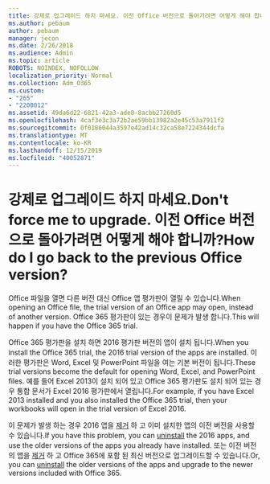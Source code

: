 ```yaml
---
title: 강제로 업그레이드 하지 마세요. 이전 Office 버전으로 돌아가려면 어떻게 해야 합니까?
ms.author: pebaum
author: pebaum
manager: jecon
ms.date: 2/26/2018
ms.audience: Admin
ms.topic: article
ROBOTS: NOINDEX, NOFOLLOW
localization_priority: Normal
ms.collection: Adm_O365
ms.custom:
- "265"
- "2200012"
ms.assetid: 49da6d22-6821-42a3-ade8-8acbb27260d5
ms.openlocfilehash: 4caf3e3c3a72b2ae59bb13982a2e45c53a7911f2
ms.sourcegitcommit: 0f0186044a3597e42ad14c32ca58e7224344dcfa
ms.translationtype: MT
ms.contentlocale: ko-KR
ms.lasthandoff: 12/15/2019
ms.locfileid: "40052871"
---
```

# <a name="dont-force-me-to-upgrade-how-do-i-go-back-to-the-previous-office-version"></a><span data-ttu-id="93e97-103">강제로 업그레이드 하지 마세요.</span><span class="sxs-lookup"><span data-stu-id="93e97-103">Don't force me to upgrade.</span></span> <span data-ttu-id="93e97-104">이전 Office 버전으로 돌아가려면 어떻게 해야 합니까?</span><span class="sxs-lookup"><span data-stu-id="93e97-104">How do I go back to the previous Office version?</span></span>

<span data-ttu-id="93e97-105">Office 파일을 열면 다른 버전 대신 Office 앱 평가판이 열릴 수 있습니다.</span><span class="sxs-lookup"><span data-stu-id="93e97-105">When opening an Office file, the trial version of an Office app may open, instead of another version.</span></span> <span data-ttu-id="93e97-106">Office 365 평가판이 있는 경우이 문제가 발생 합니다.</span><span class="sxs-lookup"><span data-stu-id="93e97-106">This will happen if you have the Office 365 trial.</span></span>
  
<span data-ttu-id="93e97-107">Office 365 평가판을 설치 하면 2016 평가판 버전의 앱이 설치 됩니다.</span><span class="sxs-lookup"><span data-stu-id="93e97-107">When you install the Office 365 trial, the 2016 trial version of the apps are installed.</span></span> <span data-ttu-id="93e97-108">이러한 평가판은 Word, Excel 및 PowerPoint 파일을 여는 기본 버전이 됩니다.</span><span class="sxs-lookup"><span data-stu-id="93e97-108">These trial versions become the default for opening Word, Excel, and PowerPoint files.</span></span> <span data-ttu-id="93e97-109">예를 들어 Excel 2013이 설치 되어 있고 Office 365 평가판도 설치 되어 있는 경우 통합 문서가 Excel 2016 평가판에서 열립니다.</span><span class="sxs-lookup"><span data-stu-id="93e97-109">For example, if you have Excel 2013 installed and you also installed the Office 365 trial, then your workbooks will open in the trial version of Excel 2016.</span></span>
  
<span data-ttu-id="93e97-110">이 문제가 발생 하는 경우 2016 앱을 [제거](https://support.office.com/article/9dd49b83-264a-477a-8fcc-2fdf5dbf61d8.aspx) 하 고 이미 설치한 앱의 이전 버전을 사용할 수 있습니다.</span><span class="sxs-lookup"><span data-stu-id="93e97-110">If you have this problem, you can [uninstall](https://support.office.com/article/9dd49b83-264a-477a-8fcc-2fdf5dbf61d8.aspx) the 2016 apps, and use the older versions of the apps you already have installed.</span></span> <span data-ttu-id="93e97-111">또는 이전 버전의 앱을 [제거](https://support.office.com/article/9dd49b83-264a-477a-8fcc-2fdf5dbf61d8.aspx) 하 고 Office 365에 포함 된 최신 버전으로 업그레이드할 수 있습니다.</span><span class="sxs-lookup"><span data-stu-id="93e97-111">Or, you can [uninstall](https://support.office.com/article/9dd49b83-264a-477a-8fcc-2fdf5dbf61d8.aspx) the older versions of the apps and upgrade to the newer versions included with Office 365.</span></span>
